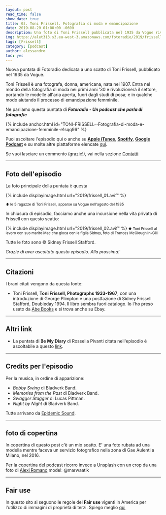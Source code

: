 ```yaml
---
layout: post
read_time: false
show_date: true
title: 03. Toni Frissell. Fotografia di moda e emancipazione
date: 2019-08-20 01:00:00 -0600
description: Una foto di Toni Frissell pubblicata nel 1935 da Vogue rivoluziona la fotografia di moda e aiuta l'emancipazione femminile in America
img: https://alet313.s3.eu-west-3.amazonaws.com/fotoradio/2019/frissell_01.avif
tags: [Frissell]
category: [podcast]
author: alessandro
toc: yes
---
```



Nuova puntata di Fotoradio dedicata a uno scatto di Toni Frissell, pubblicato nel 1935 da Vogue.
<!--more-->

Toni Frissell è una fotografa, donna, americana, nata nel  1907. Entra nel mondo della fotografia di moda nei primi anni '30 e rivoluzionerà il settore, portando le modelle all'aria aperta, fuori dagli studi di posa; e in qualche modo aiutando il processo di emancipazione femminile.

Ne parliamo questa puntata di **_Fotoradio - Un podcast che parla di fotografie_**

{% include anchor.html id="TONI-FRISSELL--Fotografia-di-moda-e-emancipazione-femminile-e1sqq96" %}

Puoi ascoltare l'episodio qui o anche su [**Apple iTunes**](https://links.fotoradio.info/apple), [**Spotify**](https://links.fotoradio.info/spotify), [**Google Podcast**](https://links.fotoradio.info/google) e su molte altre piattaforme elencate [qui](/static_page/listen/).

Se vuoi lasciare un commento (grazie!), vai nella sezione [Contatti](/contact/)

- - -

## Foto dell'episodio

La foto principale della puntata è questa

{% include displayimage.html url="2019/frissell_01.avif" %}

<small>⬆︎ le 5 ragazze di Toni Frissell, apparse su Vogue nell'agosto del 1935</small>

In chiusura di episodio, facciamo anche una incursione nella vita privata di Frissell con questo scatto:

{% include displayimage.html url="2019/frissell_02.avif" %}
<small>⬆︎ Toni Frissell al lavoro con suo marito Mac che gioca con la figlia Sidney, foto di Frances McGloughlin-Gill</small>

Tutte le foto sono © Sidney Frissell Stafford.

_Grazie di aver ascoltato questo episodio. Alla prossima!_



- - -

## Citazioni

I brani citati vengono da questa fonte:

- Toni Frissell, **Toni Frissell, Photographs 1933-1967**, con una introduzione di George Plimpton e una postfazione di Sidney Frissell Stafford, Doubleday 1994. Il libro sembra fuori catalogo. Io l'ho preso usato da [Abe Books](https://www.abebooks.co.uk/book-search/title/toni-frissell-photographs-1933-1967/) e si trova anche su Ebay.


<!--

- - -
### Errata corrige

-->


- - -

## Altri link

- La puntata di **Be My Diary** di Rossella Pivanti citata nell'episodio è ascoltabile a questo [link](https://www.spreaker.com/user/bemydiary/bmd-s02e10-finito).



- - -

## Credits per l'episodio

Per la musica, in ordine di apparizione:

- _Bobby Swing_ di Bladverk Band.
- _Memories from the Past_ di Bladverk Band.
- _Swagger Stagger_ di Lucas Pittman.
- _Night by Night_ di Bladverk Band.

Tutte arrivano da [Epidemic Sound](https://www.epidemicsound.com/).


- - -

## foto di copertina

In copertina di questo post c'è un mio scatto. E' una foto rubata ad una modella mentre faceva un servizio fotografico nella zona di Gae Aulenti a Milano, nel 2016.

Per la copertina del podcast ricorro invece a [Unsplash](https://unsplash.com) con un crop da una foto di [Alexi Romano](https://unsplash.com/@worldsbetweenlines)  model: @marwaatik


- - -

## Fair use

In questo sito si seguono le regole del **Fair use** vigenti in America per l'utilizzo di immagini di proprietà di terzi. Spiego meglio [qui](../../fair_use.html)
